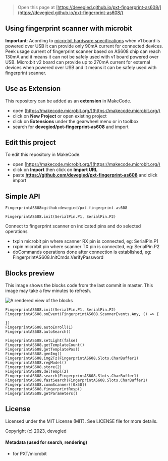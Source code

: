 
> Open this page at [https://devegied.github.io/pxt-fingerprint-as608/](https://devegied.github.io/pxt-fingerprint-as608/)

## Using fingerprint scanner with microbit

**Important**: Acording to [micro:bit hardware specifications](https://tech.microbit.org/hardware/powersupply/) when v1 board is powered over USB it can provide only 90mA current for connected devices.
Peek usage current of fingerprint scanner based on AS608 chip can reach 130mA and it means it can not be safely used with v1 board powered over USB.
Micro:bit v2 board can provide up to 270mA current for external devices when powered over USB and it means it can be safely used with fingerprint scanner.

## Use as Extension

This repository can be added as an **extension** in MakeCode.

* open [https://makecode.microbit.org/](https://makecode.microbit.org/)
* click on **New Project** or open existing project
* click on **Extensions** under the gearwheel menu or in toolbox
* search for **devegied/pxt-fingerprint-as608** and import

## Edit this project

To edit this repository in MakeCode.

* open [https://makecode.microbit.org/](https://makecode.microbit.org/)
* click on **Import** then click on **Import URL**
* paste **https://github.com/devegied/pxt-fingerprint-as608** and click import

## Simple API

```package
FingerprintAS608=github:devegied/pxt-fingerprint-as608
```
```sig
FingerprintAS608.init(SerialPin.P1, SerialPin.P2)
```
Connect to fingerprint scanner on indicated pins and do selected operations
  - txpin microbit pin where scanner RX pin is connected, eg: SerialPin.P1
  - rxpin microbit pin where scanner TX pin is connected, eg: SerialPin.P2
  - doCommands operations done after connection is established, eg: FingerprintAS608.InitCmds.VerifyPassword



## Blocks preview

This image shows the blocks code from the last commit in master.
This image may take a few minutes to refresh.

![A rendered view of the blocks](https://github.com/devegied/pxt-fingerprint-as608/raw/master/.github/makecode/blocks.png)

```cards
FingerprintAS608.init(SerialPin.P1, SerialPin.P2)
FingerprintAS608.onEvent(FingerprintAS608.ScannerEvents.Any, () => {

})
FingerprintAS608.autoEnroll(1)
FingerprintAS608.autoSearch()

FingerprintAS608.setLight(false)
FingerprintAS608.getTemplateCount()
FingerprintAS608.getTemplatePos()
FingerprintAS608.genImg()
FingerprintAS608.img2Tz(FingerprintAS608.Slots.CharBuffer1)
FingerprintAS608.regModel()
FingerprintAS608.store(2)
FingerprintAS608.delTempl(2)
FingerprintAS608.search(FingerprintAS608.Slots.CharBuffer1)
FingerprintAS608.fastSearch(FingerprintAS608.Slots.CharBuffer1)
FingerprintAS608.commScanner([0x50])
FingerprintAS608.fingerprintResp()
FingerprintAS608.getParameters()
```

## License  

Licensed under the MIT License (MIT). See LICENSE file for more details.

Copyright (c) 2023, devegied

#### Metadata (used for search, rendering)

* for PXT/microbit
<script src="https://makecode.com/gh-pages-embed.js"></script><script>makeCodeRender("{{ site.makecode.home_url }}", "{{ site.github.owner_name }}/{{ site.github.repository_name }}");</script>
